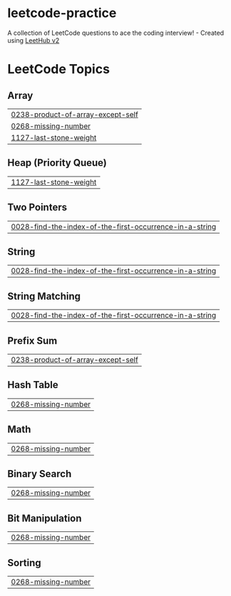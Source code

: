 # leetcode-practice
A collection of LeetCode questions to ace the coding interview! - Created using [LeetHub v2](https://github.com/arunbhardwaj/LeetHub-2.0)

<!---LeetCode Topics Start-->
# LeetCode Topics
## Array
|  |
| ------- |
| [0238-product-of-array-except-self](https://github.com/Satwikyadav1/leetcode-practice/tree/master/0238-product-of-array-except-self) |
| [0268-missing-number](https://github.com/Satwikyadav1/leetcode-practice/tree/master/0268-missing-number) |
| [1127-last-stone-weight](https://github.com/Satwikyadav1/leetcode-practice/tree/master/1127-last-stone-weight) |
## Heap (Priority Queue)
|  |
| ------- |
| [1127-last-stone-weight](https://github.com/Satwikyadav1/leetcode-practice/tree/master/1127-last-stone-weight) |
## Two Pointers
|  |
| ------- |
| [0028-find-the-index-of-the-first-occurrence-in-a-string](https://github.com/Satwikyadav1/leetcode-practice/tree/master/0028-find-the-index-of-the-first-occurrence-in-a-string) |
## String
|  |
| ------- |
| [0028-find-the-index-of-the-first-occurrence-in-a-string](https://github.com/Satwikyadav1/leetcode-practice/tree/master/0028-find-the-index-of-the-first-occurrence-in-a-string) |
## String Matching
|  |
| ------- |
| [0028-find-the-index-of-the-first-occurrence-in-a-string](https://github.com/Satwikyadav1/leetcode-practice/tree/master/0028-find-the-index-of-the-first-occurrence-in-a-string) |
## Prefix Sum
|  |
| ------- |
| [0238-product-of-array-except-self](https://github.com/Satwikyadav1/leetcode-practice/tree/master/0238-product-of-array-except-self) |
## Hash Table
|  |
| ------- |
| [0268-missing-number](https://github.com/Satwikyadav1/leetcode-practice/tree/master/0268-missing-number) |
## Math
|  |
| ------- |
| [0268-missing-number](https://github.com/Satwikyadav1/leetcode-practice/tree/master/0268-missing-number) |
## Binary Search
|  |
| ------- |
| [0268-missing-number](https://github.com/Satwikyadav1/leetcode-practice/tree/master/0268-missing-number) |
## Bit Manipulation
|  |
| ------- |
| [0268-missing-number](https://github.com/Satwikyadav1/leetcode-practice/tree/master/0268-missing-number) |
## Sorting
|  |
| ------- |
| [0268-missing-number](https://github.com/Satwikyadav1/leetcode-practice/tree/master/0268-missing-number) |
<!---LeetCode Topics End-->